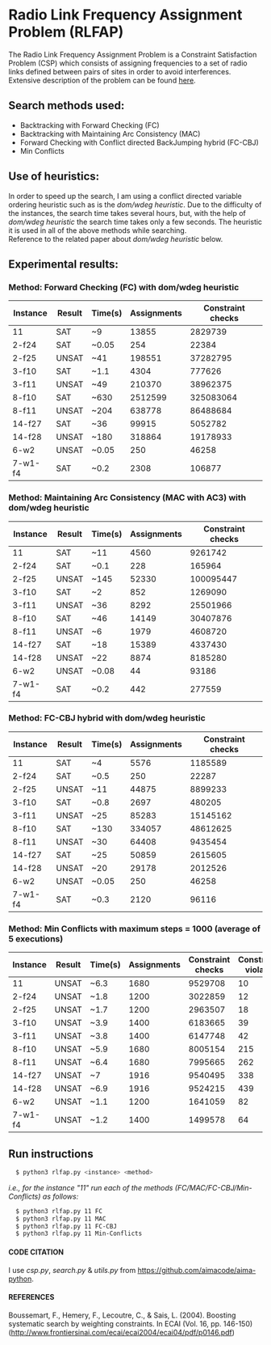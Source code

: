 # Radio Link Frequency Assignment Problem (RLFAP)

The Radio Link Frequency Assignment Problem is a Constraint Satisfaction Problem (CSP) which consists of assigning frequencies to a set of radio links defined between pairs of sites in order to avoid interferences.  
Extensive description of the problem can be found [here](https://miat.inrae.fr/schiex/rlfap.shtml).  

## Search methods used:
* Backtracking with Forward Checking (FC)
* Backtracking with Maintaining Arc Consistency (MAC)
* Forward Checking with Conflict directed BackJumping hybrid (FC-CBJ)
* Min Conflicts

## Use of heuristics:
In order to speed up the search, I am using a conflict directed variable ordering heuristic such as is the *dom/wdeg heuristic*. Due to the difficulty of the instances, the search time takes several hours, but, with the help of *dom/wdeg heuristic* the search time takes only a few seconds. The heuristic it is used in all of the above methods while searching.   
Reference to the related paper about *dom/wdeg heuristic* below.

## Experimental results:

### Method: Forward Checking (FC) with dom/wdeg heuristic

| Instance | Result | Time(s)| Assignments | Constraint checks |
| --- | --- | --- | --- | --- | 
| 11 | SAT | ~9 | 13855 | 2829739 |
| 2-f24 | SAT | ~0.05 | 254 | 22384 |
| 2-f25 | UNSAT | ~41 | 198551 | 37282795 |
| 3-f10 | SAT | ~1.1 | 4304 | 777626 |
| 3-f11 | UNSAT | ~49 | 210370 | 38962375 |
| 8-f10 | SAT | ~630 | 2512599 | 325083064 |
| 8-f11 | UNSAT | ~204 | 638778 | 86488684 |
| 14-f27 | SAT | ~36 | 99915 | 5052782 |
| 14-f28 | UNSAT | ~180 | 318864 | 19178933 |
| 6-w2 | UNSAT | ~0.05 | 250 | 46258 |
| 7-w1-f4 | SAT | ~0.2 | 2308 | 106877 |

### Method: Maintaining Arc Consistency (MAC with AC3) with dom/wdeg heuristic

| Instance | Result | Time(s)| Assignments | Constraint checks |
| --- | --- | --- | --- | --- | 
| 11 | SAT | ~11 | 4560  | 9261742 |
| 2-f24 | SAT | ~0.1 | 228 | 165964 |
| 2-f25 | UNSAT | ~145 | 52330 | 100095447 |
| 3-f10 | SAT | ~2 | 852 | 1269090 |
| 3-f11 | UNSAT | ~36 | 8292 | 25501966 |
| 8-f10 | SAT | ~46 | 14149 | 30407876 |
| 8-f11 | UNSAT | ~6 | 1979 | 4608720 |
| 14-f27 | SAT | ~18 | 15389 | 4337430 |
| 14-f28 | UNSAT | ~22 | 8874 | 8185280 |
| 6-w2 | UNSAT | ~0.08 | 44 | 93186 |
| 7-w1-f4 | SAT | ~0.2 | 442 | 277559 |

### Method: FC-CBJ hybrid with dom/wdeg heuristic

| Instance | Result | Time(s)| Assignments | Constraint checks |
| --- | --- | --- | --- | --- | 
| 11 | SAT | ~4 | 5576 | 1185589 |
| 2-f24 | SAT | ~0.5 | 250 | 22287 |
| 2-f25 | UNSAT | ~11 | 44875 | 8899233 |
| 3-f10 | SAT | ~0.8 | 2697 | 480205 |
| 3-f11 | UNSAT | ~25 | 85283 | 15145162 |
| 8-f10 | SAT | ~130 | 334057 | 48612625 |
| 8-f11 | UNSAT | ~30 | 64408 | 9435454 |
| 14-f27 | SAT | ~25 | 50859 | 2615605 |
| 14-f28 | UNSAT | ~20 | 29178 | 2012526 |
| 6-w2 | UNSAT | ~0.05 | 250 | 46258 |
| 7-w1-f4 | SAT | ~0.3 | 2120 | 96116 |

### Method: Min Conflicts with maximum steps = 1000 (average of 5 executions)

| Instance | Result | Time(s)| Assignments | Constraint checks | Constraints violated |
| --- | --- | --- | --- | --- | --- |
| 11 | UNSAT | ~6.3 | 1680  | 9529708 | 10 |
| 2-f24 | UNSAT | ~1.8 | 1200 | 3022859 | 12 |
| 2-f25 | UNSAT | ~1.7 | 1200  | 2963507 | 18 |
| 3-f10 | UNSAT | ~3.9 | 1400 | 6183665 | 39 |
| 3-f11 | UNSAT | ~3.8 | 1400 | 6147748 | 42 |
| 8-f10 | UNSAT | ~5.9 | 1680 | 8005154 | 215 | 
| 8-f11 | UNSAT | ~6.4 | 1680 | 7995665 | 262 |
| 14-f27 | UNSAT | ~7 | 1916 | 9540495 | 338 |
| 14-f28 | UNSAT | ~6.9 | 1916  | 9524215 | 439 |
| 6-w2 | UNSAT | ~1.1 | 1200 | 1641059 | 82 |
| 7-w1-f4 | UNSAT | ~1.2 | 1400 | 1499578 | 64 |

## Run instructions

```bash
  $ python3 rlfap.py <instance> <method>
```  

*i.e., for the instance "11" run each of the methods (FC/MAC/FC-CBJ/Min-Conflicts) as follows:*

```bash
  $ python3 rlfap.py 11 FC              
  $ python3 rlfap.py 11 MAC             
  $ python3 rlfap.py 11 FC-CBJ          
  $ python3 rlfap.py 11 Min-Conflicts  
```

#### CODE CITATION
I use _csp.py_, _search.py_ & _utils.py_ from https://github.com/aimacode/aima-python.

#### REFERENCES
Boussemart, F., Hemery, F., Lecoutre, C., & Sais, L. (2004). Boosting systematic search by weighting constraints. In ECAI (Vol. 16, pp. 146-150) (http://www.frontiersinai.com/ecai/ecai2004/ecai04/pdf/p0146.pdf)
